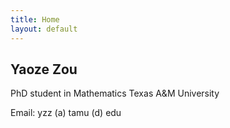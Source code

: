 ```yaml
---
title: Home
layout: default
---
```


## Yaoze Zou

PhD student in Mathematics
Texas A&M University

Email: yzz (a) tamu (d) edu
